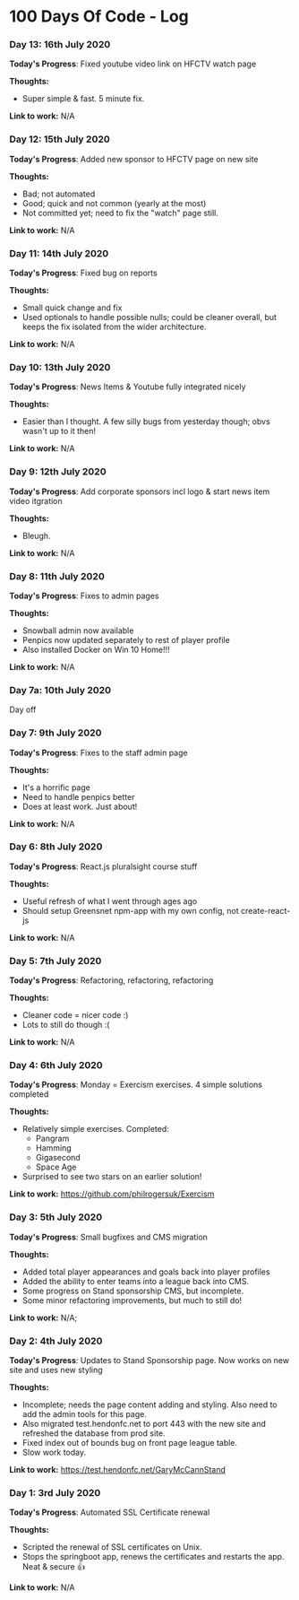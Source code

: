 # 100 Days Of Code - Log


### Day 13: 16th July 2020

**Today's Progress**: Fixed youtube video link on HFCTV watch page

**Thoughts:** 
- Super simple & fast. 5 minute fix.

**Link to work:** N/A

### Day 12: 15th July 2020

**Today's Progress**: Added new sponsor to HFCTV page on new site

**Thoughts:** 
- Bad; not automated
- Good; quick and not common (yearly at the most)
- Not committed yet; need to fix the "watch" page still.

**Link to work:** N/A


### Day 11: 14th July 2020

**Today's Progress**: Fixed bug on reports

**Thoughts:** 
- Small quick change and fix
- Used optionals to handle possible nulls; could be cleaner overall, but keeps the fix isolated from the wider architecture.

**Link to work:** N/A

### Day 10: 13th July 2020

**Today's Progress**: News Items & Youtube fully integrated nicely

**Thoughts:** 
- Easier than I thought. A few silly bugs from yesterday though; obvs wasn't up to it then!

**Link to work:** N/A

### Day 9: 12th July 2020

**Today's Progress**: Add corporate sponsors incl logo & start news item video itgration 

**Thoughts:** 
- Bleugh.

**Link to work:** N/A


### Day 8: 11th July 2020

**Today's Progress**: Fixes to admin pages

**Thoughts:** 
- Snowball admin now available
- Penpics now updated separately to rest of player profile
- Also installed Docker on Win 10 Home!!!

**Link to work:** N/A


### Day 7a: 10th July 2020

Day off

### Day 7: 9th July 2020

**Today's Progress**: Fixes to the staff admin page

**Thoughts:** 
- It's a horrific page
- Need to handle penpics better
- Does at least work. Just about!

**Link to work:** N/A


### Day 6: 8th July 2020

**Today's Progress**: React.js pluralsight course stuff

**Thoughts:** 
- Useful refresh of what I went through ages ago
- Should setup Greensnet npm-app with my own config, not create-react-js

**Link to work:** N/A



### Day 5: 7th July 2020

**Today's Progress**: Refactoring, refactoring, refactoring

**Thoughts:** 
- Cleaner code = nicer code :)
- Lots to still do though :(

**Link to work:** N/A


### Day 4: 6th July 2020

**Today's Progress**: Monday = Exercism exercises. 4 simple solutions completed

**Thoughts:** 
- Relatively simple exercises. Completed:
  - Pangram
  - Hamming
  - Gigasecond
  - Space Age
- Surprised to see two stars on an earlier solution!

**Link to work:** https://github.com/philrogersuk/Exercism


### Day 3: 5th July 2020

**Today's Progress**: Small bugfixes and CMS migration

**Thoughts:** 
- Added total player appearances and goals back into player profiles
- Added the ability to enter teams into a league back into CMS.
- Some progress on Stand sponsorship CMS, but incomplete.
- Some minor refactoring improvements, but much to still do!

**Link to work:** N/A;


### Day 2: 4th July 2020

**Today's Progress**: Updates to Stand Sponsorship page. Now works on new site and uses new styling

**Thoughts:** 
- Incomplete; needs the page content adding and styling. Also need to add the admin tools for this page.
- Also migrated test.hendonfc.net to port 443 with the new site and refreshed the database from prod site.
- Fixed index out of bounds bug on front page league table.
- Slow work today.

**Link to work:** https://test.hendonfc.net/GaryMcCannStand


### Day 1: 3rd July 2020

**Today's Progress**: Automated SSL Certificate renewal

**Thoughts:** 
- Scripted the renewal of SSL certificates on Unix.
- Stops the springboot app, renews the certificates and restarts the app. Neat & secure :+1:

**Link to work:** N/A

